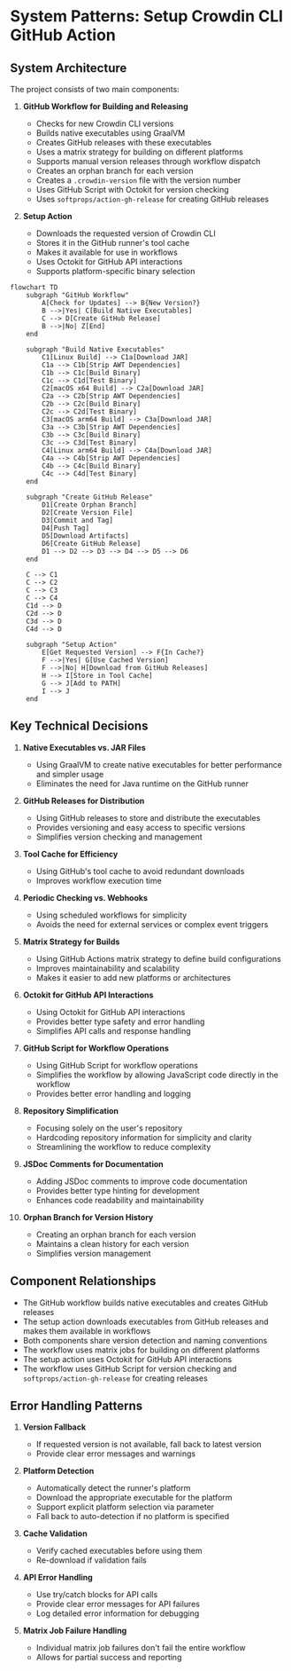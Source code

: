 # System Patterns: Setup Crowdin CLI GitHub Action

## System Architecture

The project consists of two main components:

1. **GitHub Workflow for Building and Releasing**
   - Checks for new Crowdin CLI versions
   - Builds native executables using GraalVM
   - Creates GitHub releases with these executables
   - Uses a matrix strategy for building on different platforms
   - Supports manual version releases through workflow dispatch
   - Creates an orphan branch for each version
   - Creates a `.crowdin-version` file with the version number
   - Uses GitHub Script with Octokit for version checking
   - Uses `softprops/action-gh-release` for creating GitHub releases

2. **Setup Action**
   - Downloads the requested version of Crowdin CLI
   - Stores it in the GitHub runner's tool cache
   - Makes it available for use in workflows
   - Uses Octokit for GitHub API interactions
   - Supports platform-specific binary selection

```mermaid
flowchart TD
    subgraph "GitHub Workflow"
        A[Check for Updates] --> B{New Version?}
        B -->|Yes| C[Build Native Executables]
        C --> D[Create GitHub Release]
        B -->|No| Z[End]
    end

    subgraph "Build Native Executables"
        C1[Linux Build] --> C1a[Download JAR]
        C1a --> C1b[Strip AWT Dependencies]
        C1b --> C1c[Build Binary]
        C1c --> C1d[Test Binary]
        C2[macOS x64 Build] --> C2a[Download JAR]
        C2a --> C2b[Strip AWT Dependencies]
        C2b --> C2c[Build Binary]
        C2c --> C2d[Test Binary]
        C3[macOS arm64 Build] --> C3a[Download JAR]
        C3a --> C3b[Strip AWT Dependencies]
        C3b --> C3c[Build Binary]
        C3c --> C3d[Test Binary]
        C4[Linux arm64 Build] --> C4a[Download JAR]
        C4a --> C4b[Strip AWT Dependencies]
        C4b --> C4c[Build Binary]
        C4c --> C4d[Test Binary]
    end

    subgraph "Create GitHub Release"
        D1[Create Orphan Branch]
        D2[Create Version File]
        D3[Commit and Tag]
        D4[Push Tag]
        D5[Download Artifacts]
        D6[Create GitHub Release]
        D1 --> D2 --> D3 --> D4 --> D5 --> D6
    end

    C --> C1
    C --> C2
    C --> C3
    C --> C4
    C1d --> D
    C2d --> D
    C3d --> D
    C4d --> D

    subgraph "Setup Action"
        E[Get Requested Version] --> F{In Cache?}
        F -->|Yes| G[Use Cached Version]
        F -->|No| H[Download from GitHub Releases]
        H --> I[Store in Tool Cache]
        G --> J[Add to PATH]
        I --> J
    end
```

## Key Technical Decisions

1. **Native Executables vs. JAR Files**
   - Using GraalVM to create native executables for better performance and simpler usage
   - Eliminates the need for Java runtime on the GitHub runner

2. **GitHub Releases for Distribution**
   - Using GitHub releases to store and distribute the executables
   - Provides versioning and easy access to specific versions
   - Simplifies version checking and management

3. **Tool Cache for Efficiency**
   - Using GitHub's tool cache to avoid redundant downloads
   - Improves workflow execution time

4. **Periodic Checking vs. Webhooks**
   - Using scheduled workflows for simplicity
   - Avoids the need for external services or complex event triggers

5. **Matrix Strategy for Builds**
   - Using GitHub Actions matrix strategy to define build configurations
   - Improves maintainability and scalability
   - Makes it easier to add new platforms or architectures

6. **Octokit for GitHub API Interactions**
   - Using Octokit for GitHub API interactions
   - Provides better type safety and error handling
   - Simplifies API calls and response handling

7. **GitHub Script for Workflow Operations**
   - Using GitHub Script for workflow operations
   - Simplifies the workflow by allowing JavaScript code directly in the workflow
   - Provides better error handling and logging

8. **Repository Simplification**
   - Focusing solely on the user's repository
   - Hardcoding repository information for simplicity and clarity
   - Streamlining the workflow to reduce complexity

9. **JSDoc Comments for Documentation**
   - Adding JSDoc comments to improve code documentation
   - Provides better type hinting for development
   - Enhances code readability and maintainability

10. **Orphan Branch for Version History**
    - Creating an orphan branch for each version
    - Maintains a clean history for each version
    - Simplifies version management

## Component Relationships

- The GitHub workflow builds native executables and creates GitHub releases
- The setup action downloads executables from GitHub releases and makes them available in workflows
- Both components share version detection and naming conventions
- The workflow uses matrix jobs for building on different platforms
- The setup action uses Octokit for GitHub API interactions
- The workflow uses GitHub Script for version checking and `softprops/action-gh-release` for creating releases

## Error Handling Patterns

1. **Version Fallback**
   - If requested version is not available, fall back to latest version
   - Provide clear error messages and warnings

2. **Platform Detection**
   - Automatically detect the runner's platform
   - Download the appropriate executable for the platform
   - Support explicit platform selection via parameter
   - Fall back to auto-detection if no platform is specified

3. **Cache Validation**
   - Verify cached executables before using them
   - Re-download if validation fails

4. **API Error Handling**
   - Use try/catch blocks for API calls
   - Provide clear error messages for API failures
   - Log detailed error information for debugging

5. **Matrix Job Failure Handling**
   - Individual matrix job failures don't fail the entire workflow
   - Allows for partial success and reporting 